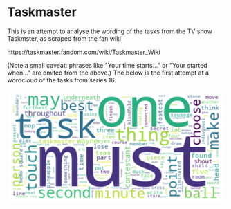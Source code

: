 # Taskmaster

This is an attempt to analyse the wording of the tasks from the TV show Taskmster, as scraped from the fan wiki

https://taskmaster.fandom.com/wiki/Taskmaster_Wiki

(Note a small caveat: phrases like "Your time starts..." or "Your started when..." are omited from the above.) The below is the first attempt at a wordcloud of the tasks from series 16.

![First cloud](https://github.com/MathmoBen/Taskmaster/blob/main/task16.png)
